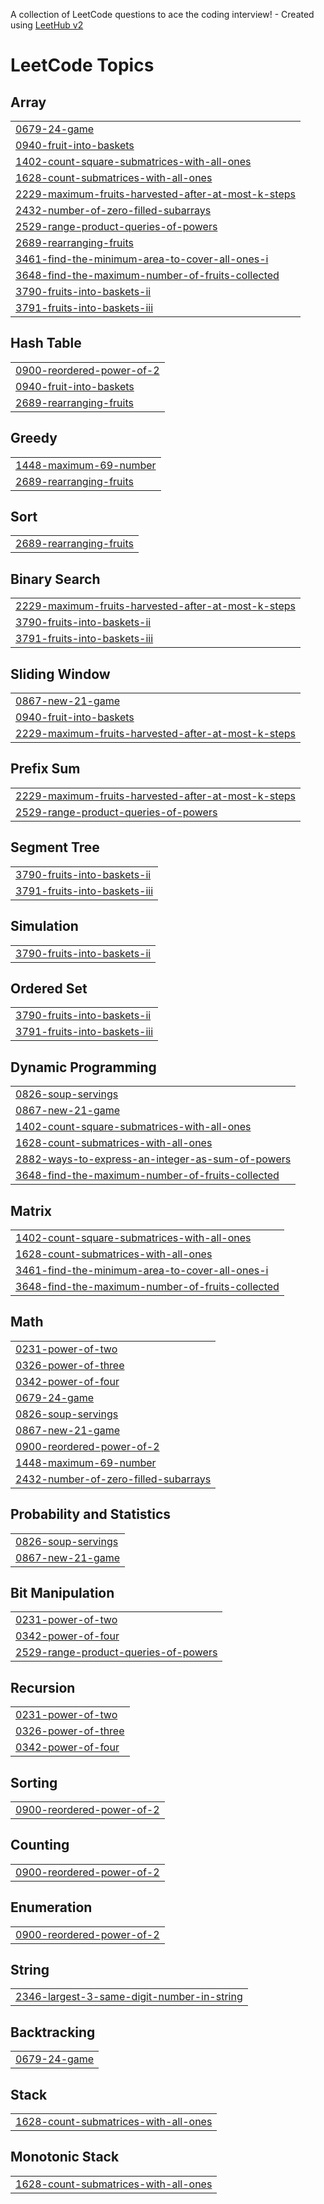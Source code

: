 A collection of LeetCode questions to ace the coding interview! - Created using [LeetHub v2](https://github.com/arunbhardwaj/LeetHub-2.0)
<!---LeetCode Topics Start-->
# LeetCode Topics
## Array
|  |
| ------- |
| [0679-24-game](https://github.com/harsh-srivastv/August-Leetcode-Challenge-2025/tree/master/0679-24-game) |
| [0940-fruit-into-baskets](https://github.com/harsh-srivastv/August-Leetcode-Challenge-2025/tree/master/0940-fruit-into-baskets) |
| [1402-count-square-submatrices-with-all-ones](https://github.com/harsh-srivastv/August-Leetcode-Challenge-2025/tree/master/1402-count-square-submatrices-with-all-ones) |
| [1628-count-submatrices-with-all-ones](https://github.com/harsh-srivastv/August-Leetcode-Challenge-2025/tree/master/1628-count-submatrices-with-all-ones) |
| [2229-maximum-fruits-harvested-after-at-most-k-steps](https://github.com/harsh-srivastv/August-Leetcode-Challenge-2025/tree/master/2229-maximum-fruits-harvested-after-at-most-k-steps) |
| [2432-number-of-zero-filled-subarrays](https://github.com/harsh-srivastv/August-Leetcode-Challenge-2025/tree/master/2432-number-of-zero-filled-subarrays) |
| [2529-range-product-queries-of-powers](https://github.com/harsh-srivastv/August-Leetcode-Challenge-2025/tree/master/2529-range-product-queries-of-powers) |
| [2689-rearranging-fruits](https://github.com/harsh-srivastv/August-Leetcode-Challenge-2025/tree/master/2689-rearranging-fruits) |
| [3461-find-the-minimum-area-to-cover-all-ones-i](https://github.com/harsh-srivastv/August-Leetcode-Challenge-2025/tree/master/3461-find-the-minimum-area-to-cover-all-ones-i) |
| [3648-find-the-maximum-number-of-fruits-collected](https://github.com/harsh-srivastv/August-Leetcode-Challenge-2025/tree/master/3648-find-the-maximum-number-of-fruits-collected) |
| [3790-fruits-into-baskets-ii](https://github.com/harsh-srivastv/August-Leetcode-Challenge-2025/tree/master/3790-fruits-into-baskets-ii) |
| [3791-fruits-into-baskets-iii](https://github.com/harsh-srivastv/August-Leetcode-Challenge-2025/tree/master/3791-fruits-into-baskets-iii) |
## Hash Table
|  |
| ------- |
| [0900-reordered-power-of-2](https://github.com/harsh-srivastv/August-Leetcode-Challenge-2025/tree/master/0900-reordered-power-of-2) |
| [0940-fruit-into-baskets](https://github.com/harsh-srivastv/August-Leetcode-Challenge-2025/tree/master/0940-fruit-into-baskets) |
| [2689-rearranging-fruits](https://github.com/harsh-srivastv/August-Leetcode-Challenge-2025/tree/master/2689-rearranging-fruits) |
## Greedy
|  |
| ------- |
| [1448-maximum-69-number](https://github.com/harsh-srivastv/August-Leetcode-Challenge-2025/tree/master/1448-maximum-69-number) |
| [2689-rearranging-fruits](https://github.com/harsh-srivastv/August-Leetcode-Challenge-2025/tree/master/2689-rearranging-fruits) |
## Sort
|  |
| ------- |
| [2689-rearranging-fruits](https://github.com/harsh-srivastv/August-Leetcode-Challenge-2025/tree/master/2689-rearranging-fruits) |
## Binary Search
|  |
| ------- |
| [2229-maximum-fruits-harvested-after-at-most-k-steps](https://github.com/harsh-srivastv/August-Leetcode-Challenge-2025/tree/master/2229-maximum-fruits-harvested-after-at-most-k-steps) |
| [3790-fruits-into-baskets-ii](https://github.com/harsh-srivastv/August-Leetcode-Challenge-2025/tree/master/3790-fruits-into-baskets-ii) |
| [3791-fruits-into-baskets-iii](https://github.com/harsh-srivastv/August-Leetcode-Challenge-2025/tree/master/3791-fruits-into-baskets-iii) |
## Sliding Window
|  |
| ------- |
| [0867-new-21-game](https://github.com/harsh-srivastv/August-Leetcode-Challenge-2025/tree/master/0867-new-21-game) |
| [0940-fruit-into-baskets](https://github.com/harsh-srivastv/August-Leetcode-Challenge-2025/tree/master/0940-fruit-into-baskets) |
| [2229-maximum-fruits-harvested-after-at-most-k-steps](https://github.com/harsh-srivastv/August-Leetcode-Challenge-2025/tree/master/2229-maximum-fruits-harvested-after-at-most-k-steps) |
## Prefix Sum
|  |
| ------- |
| [2229-maximum-fruits-harvested-after-at-most-k-steps](https://github.com/harsh-srivastv/August-Leetcode-Challenge-2025/tree/master/2229-maximum-fruits-harvested-after-at-most-k-steps) |
| [2529-range-product-queries-of-powers](https://github.com/harsh-srivastv/August-Leetcode-Challenge-2025/tree/master/2529-range-product-queries-of-powers) |
## Segment Tree
|  |
| ------- |
| [3790-fruits-into-baskets-ii](https://github.com/harsh-srivastv/August-Leetcode-Challenge-2025/tree/master/3790-fruits-into-baskets-ii) |
| [3791-fruits-into-baskets-iii](https://github.com/harsh-srivastv/August-Leetcode-Challenge-2025/tree/master/3791-fruits-into-baskets-iii) |
## Simulation
|  |
| ------- |
| [3790-fruits-into-baskets-ii](https://github.com/harsh-srivastv/August-Leetcode-Challenge-2025/tree/master/3790-fruits-into-baskets-ii) |
## Ordered Set
|  |
| ------- |
| [3790-fruits-into-baskets-ii](https://github.com/harsh-srivastv/August-Leetcode-Challenge-2025/tree/master/3790-fruits-into-baskets-ii) |
| [3791-fruits-into-baskets-iii](https://github.com/harsh-srivastv/August-Leetcode-Challenge-2025/tree/master/3791-fruits-into-baskets-iii) |
## Dynamic Programming
|  |
| ------- |
| [0826-soup-servings](https://github.com/harsh-srivastv/August-Leetcode-Challenge-2025/tree/master/0826-soup-servings) |
| [0867-new-21-game](https://github.com/harsh-srivastv/August-Leetcode-Challenge-2025/tree/master/0867-new-21-game) |
| [1402-count-square-submatrices-with-all-ones](https://github.com/harsh-srivastv/August-Leetcode-Challenge-2025/tree/master/1402-count-square-submatrices-with-all-ones) |
| [1628-count-submatrices-with-all-ones](https://github.com/harsh-srivastv/August-Leetcode-Challenge-2025/tree/master/1628-count-submatrices-with-all-ones) |
| [2882-ways-to-express-an-integer-as-sum-of-powers](https://github.com/harsh-srivastv/August-Leetcode-Challenge-2025/tree/master/2882-ways-to-express-an-integer-as-sum-of-powers) |
| [3648-find-the-maximum-number-of-fruits-collected](https://github.com/harsh-srivastv/August-Leetcode-Challenge-2025/tree/master/3648-find-the-maximum-number-of-fruits-collected) |
## Matrix
|  |
| ------- |
| [1402-count-square-submatrices-with-all-ones](https://github.com/harsh-srivastv/August-Leetcode-Challenge-2025/tree/master/1402-count-square-submatrices-with-all-ones) |
| [1628-count-submatrices-with-all-ones](https://github.com/harsh-srivastv/August-Leetcode-Challenge-2025/tree/master/1628-count-submatrices-with-all-ones) |
| [3461-find-the-minimum-area-to-cover-all-ones-i](https://github.com/harsh-srivastv/August-Leetcode-Challenge-2025/tree/master/3461-find-the-minimum-area-to-cover-all-ones-i) |
| [3648-find-the-maximum-number-of-fruits-collected](https://github.com/harsh-srivastv/August-Leetcode-Challenge-2025/tree/master/3648-find-the-maximum-number-of-fruits-collected) |
## Math
|  |
| ------- |
| [0231-power-of-two](https://github.com/harsh-srivastv/August-Leetcode-Challenge-2025/tree/master/0231-power-of-two) |
| [0326-power-of-three](https://github.com/harsh-srivastv/August-Leetcode-Challenge-2025/tree/master/0326-power-of-three) |
| [0342-power-of-four](https://github.com/harsh-srivastv/August-Leetcode-Challenge-2025/tree/master/0342-power-of-four) |
| [0679-24-game](https://github.com/harsh-srivastv/August-Leetcode-Challenge-2025/tree/master/0679-24-game) |
| [0826-soup-servings](https://github.com/harsh-srivastv/August-Leetcode-Challenge-2025/tree/master/0826-soup-servings) |
| [0867-new-21-game](https://github.com/harsh-srivastv/August-Leetcode-Challenge-2025/tree/master/0867-new-21-game) |
| [0900-reordered-power-of-2](https://github.com/harsh-srivastv/August-Leetcode-Challenge-2025/tree/master/0900-reordered-power-of-2) |
| [1448-maximum-69-number](https://github.com/harsh-srivastv/August-Leetcode-Challenge-2025/tree/master/1448-maximum-69-number) |
| [2432-number-of-zero-filled-subarrays](https://github.com/harsh-srivastv/August-Leetcode-Challenge-2025/tree/master/2432-number-of-zero-filled-subarrays) |
## Probability and Statistics
|  |
| ------- |
| [0826-soup-servings](https://github.com/harsh-srivastv/August-Leetcode-Challenge-2025/tree/master/0826-soup-servings) |
| [0867-new-21-game](https://github.com/harsh-srivastv/August-Leetcode-Challenge-2025/tree/master/0867-new-21-game) |
## Bit Manipulation
|  |
| ------- |
| [0231-power-of-two](https://github.com/harsh-srivastv/August-Leetcode-Challenge-2025/tree/master/0231-power-of-two) |
| [0342-power-of-four](https://github.com/harsh-srivastv/August-Leetcode-Challenge-2025/tree/master/0342-power-of-four) |
| [2529-range-product-queries-of-powers](https://github.com/harsh-srivastv/August-Leetcode-Challenge-2025/tree/master/2529-range-product-queries-of-powers) |
## Recursion
|  |
| ------- |
| [0231-power-of-two](https://github.com/harsh-srivastv/August-Leetcode-Challenge-2025/tree/master/0231-power-of-two) |
| [0326-power-of-three](https://github.com/harsh-srivastv/August-Leetcode-Challenge-2025/tree/master/0326-power-of-three) |
| [0342-power-of-four](https://github.com/harsh-srivastv/August-Leetcode-Challenge-2025/tree/master/0342-power-of-four) |
## Sorting
|  |
| ------- |
| [0900-reordered-power-of-2](https://github.com/harsh-srivastv/August-Leetcode-Challenge-2025/tree/master/0900-reordered-power-of-2) |
## Counting
|  |
| ------- |
| [0900-reordered-power-of-2](https://github.com/harsh-srivastv/August-Leetcode-Challenge-2025/tree/master/0900-reordered-power-of-2) |
## Enumeration
|  |
| ------- |
| [0900-reordered-power-of-2](https://github.com/harsh-srivastv/August-Leetcode-Challenge-2025/tree/master/0900-reordered-power-of-2) |
## String
|  |
| ------- |
| [2346-largest-3-same-digit-number-in-string](https://github.com/harsh-srivastv/August-Leetcode-Challenge-2025/tree/master/2346-largest-3-same-digit-number-in-string) |
## Backtracking
|  |
| ------- |
| [0679-24-game](https://github.com/harsh-srivastv/August-Leetcode-Challenge-2025/tree/master/0679-24-game) |
## Stack
|  |
| ------- |
| [1628-count-submatrices-with-all-ones](https://github.com/harsh-srivastv/August-Leetcode-Challenge-2025/tree/master/1628-count-submatrices-with-all-ones) |
## Monotonic Stack
|  |
| ------- |
| [1628-count-submatrices-with-all-ones](https://github.com/harsh-srivastv/August-Leetcode-Challenge-2025/tree/master/1628-count-submatrices-with-all-ones) |
<!---LeetCode Topics End-->